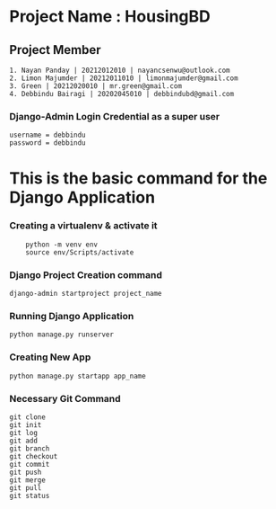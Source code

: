 # Project Name : HousingBD
## Project Member
```
1. Nayan Panday | 20212012010 | nayancsenwu@outlook.com
2. Limon Majumder | 20212011010 | limonmajumder@gmail.com
3. Green | 20212020010 | mr.green@gmail.com
4. Debbindu Bairagi | 20202045010 | debbindubd@gmail.com
```

### Django-Admin Login Credential as a super user
```
username = debbindu
password = debbindu
```

# This is the basic command for the Django Application

### Creating a virtualenv & activate it
```
    python -m venv env
    source env/Scripts/activate
```
### Django Project Creation command
`django-admin startproject project_name`
### Running Django Application 
`python manage.py runserver`
### Creating New App
`python manage.py startapp app_name`

### Necessary Git Command

```
git clone
git init
git log
git add
git branch
git checkout
git commit
git push
git merge
git pull
git status
```